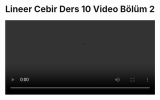 # Lineer Cebir Ders 10 Video Bölüm 2

<video width="95%" controls>
    <source src="https://drive.google.com/uc?export=view&id=1svTljrwdBj2GWt-_7l4QVYkTBQ7zRt4S" type='video/mp4'>
</video>




